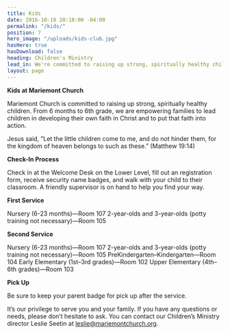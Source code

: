```yaml
---
title: Kids
date: 2016-10-18 20:18:00 -04:00
permalink: "/kids/"
position: 7
hero_image: "/uploads/kids-club.jpg"
hasHero: true
hasDownload: false
heading: Children's Ministry
lead_in: We're committed to raising up strong, spiritually healthy children.
layout: page
---
```


**Kids at Mariemont Church**

Mariemont Church is committed to raising up strong, spiritually healthy children. From 6 months to 6th grade, we are empowering families to lead children in developing their own faith in Christ and to put that faith into action.

Jesus said, “Let the little children come to me, and do not hinder them, for the kingdom of heaven belongs to such as these.” (Matthew 19:14)

**Check-In Process**

Check in at the Welcome Desk on the Lower Level, fill out an registration form, receive security name badges, and walk with your child to their classroom. A friendly supervisor is on hand to help you find your way.

**First Service**

Nursery (6-23 months)—Room 107
2-year-olds and 3-year-olds (potty training not necessary)—Room 105

**Second Service**

Nursery (6-23 months)—Room 107
2-year-olds and 3-year-olds (potty training not necessary)—Room 105
PreKindergarten–Kindergarten—Room 104
Early Elementary (1st–3rd grades)—Room 102
Upper Elementary (4th–6th grades)—Room 103

**Pick Up**

Be sure to keep your parent badge for pick up after the service. 

It’s our privilege to serve you and your family. If you have any questions or needs, please don’t hesitate to ask. You can contact our Children’s Ministry director Leslie Seetin at leslie@mariemontchurch.org. 


